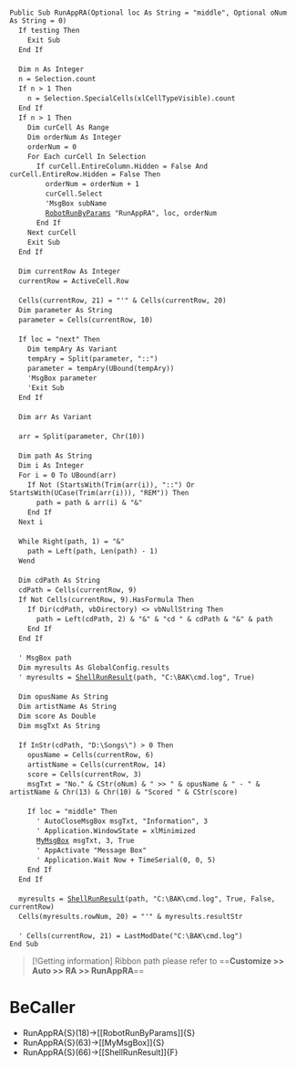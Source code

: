 &nbsp;  &nbsp;  &nbsp;  &nbsp;  
`Public Sub RunAppRA(Optional loc As String = "middle", Optional oNum As String = 0)`  
&nbsp;&nbsp;&nbsp;&nbsp;`If testing Then`  
&nbsp;&nbsp;&nbsp;&nbsp;&nbsp;&nbsp;&nbsp;&nbsp;`Exit Sub`  
&nbsp;&nbsp;&nbsp;&nbsp;`End If`  
&nbsp;  &nbsp;  &nbsp;  &nbsp;  
&nbsp;&nbsp;&nbsp;&nbsp;`Dim n As Integer`  
&nbsp;&nbsp;&nbsp;&nbsp;`n = Selection.count`  
&nbsp;&nbsp;&nbsp;&nbsp;`If n > 1 Then`  
&nbsp;&nbsp;&nbsp;&nbsp;&nbsp;&nbsp;&nbsp;&nbsp;`n = Selection.SpecialCells(xlCellTypeVisible).count`  
&nbsp;&nbsp;&nbsp;&nbsp;`End If`  
&nbsp;&nbsp;&nbsp;&nbsp;`If n > 1 Then`  
&nbsp;&nbsp;&nbsp;&nbsp;&nbsp;&nbsp;&nbsp;&nbsp;`Dim curCell As Range`  
&nbsp;&nbsp;&nbsp;&nbsp;&nbsp;&nbsp;&nbsp;&nbsp;`Dim orderNum As Integer`  
&nbsp;&nbsp;&nbsp;&nbsp;&nbsp;&nbsp;&nbsp;&nbsp;`orderNum = 0`  
&nbsp;&nbsp;&nbsp;&nbsp;&nbsp;&nbsp;&nbsp;&nbsp;`For Each curCell In Selection`  
&nbsp;&nbsp;&nbsp;&nbsp;&nbsp;&nbsp;&nbsp;&nbsp;&nbsp;&nbsp;&nbsp;&nbsp;`If curCell.EntireColumn.Hidden = False And curCell.EntireRow.Hidden = False Then`  
&nbsp;&nbsp;&nbsp;&nbsp;&nbsp;&nbsp;&nbsp;&nbsp;&nbsp;&nbsp;&nbsp;&nbsp;&nbsp;&nbsp;&nbsp;&nbsp;`orderNum = orderNum + 1`  
&nbsp;&nbsp;&nbsp;&nbsp;&nbsp;&nbsp;&nbsp;&nbsp;&nbsp;&nbsp;&nbsp;&nbsp;&nbsp;&nbsp;&nbsp;&nbsp;`curCell.Select`  
&nbsp;&nbsp;&nbsp;&nbsp;&nbsp;&nbsp;&nbsp;&nbsp;&nbsp;&nbsp;&nbsp;&nbsp;&nbsp;&nbsp;&nbsp;&nbsp;`'MsgBox subName`  
&nbsp;&nbsp;&nbsp;&nbsp;&nbsp;&nbsp;&nbsp;&nbsp;&nbsp;&nbsp;&nbsp;&nbsp;&nbsp;&nbsp;&nbsp;&nbsp;[`RobotRunByParams`](RobotRunByParams)` "RunAppRA", loc, orderNum`  
&nbsp;&nbsp;&nbsp;&nbsp;&nbsp;&nbsp;&nbsp;&nbsp;&nbsp;&nbsp;&nbsp;&nbsp;`End If`  
&nbsp;&nbsp;&nbsp;&nbsp;&nbsp;&nbsp;&nbsp;&nbsp;`Next curCell`  
&nbsp;&nbsp;&nbsp;&nbsp;&nbsp;&nbsp;&nbsp;&nbsp;`Exit Sub`  
&nbsp;&nbsp;&nbsp;&nbsp;`End If`  
&nbsp;  &nbsp;  &nbsp;  &nbsp;  
&nbsp;&nbsp;&nbsp;&nbsp;`Dim currentRow As Integer`  
&nbsp;&nbsp;&nbsp;&nbsp;`currentRow = ActiveCell.Row`  
&nbsp;  &nbsp;  &nbsp;  &nbsp;  
&nbsp;&nbsp;&nbsp;&nbsp;`Cells(currentRow, 21) = "'" & Cells(currentRow, 20)`  
&nbsp;&nbsp;&nbsp;&nbsp;`Dim parameter As String`  
&nbsp;&nbsp;&nbsp;&nbsp;`parameter = Cells(currentRow, 10)`  
&nbsp;  &nbsp;  &nbsp;  &nbsp;  
&nbsp;&nbsp;&nbsp;&nbsp;`If loc = "next" Then`  
&nbsp;&nbsp;&nbsp;&nbsp;&nbsp;&nbsp;&nbsp;&nbsp;`Dim tempAry As Variant`  
&nbsp;&nbsp;&nbsp;&nbsp;&nbsp;&nbsp;&nbsp;&nbsp;`tempAry = Split(parameter, "::")`  
&nbsp;&nbsp;&nbsp;&nbsp;&nbsp;&nbsp;&nbsp;&nbsp;`parameter = tempAry(UBound(tempAry))`  
&nbsp;&nbsp;&nbsp;&nbsp;&nbsp;&nbsp;&nbsp;&nbsp;`'MsgBox parameter`  
&nbsp;&nbsp;&nbsp;&nbsp;&nbsp;&nbsp;&nbsp;&nbsp;`'Exit Sub`  
&nbsp;&nbsp;&nbsp;&nbsp;`End If`  
&nbsp;  &nbsp;  &nbsp;  &nbsp;  
&nbsp;&nbsp;&nbsp;&nbsp;`Dim arr As Variant`  
&nbsp;  &nbsp;  &nbsp;  &nbsp;  
&nbsp;&nbsp;&nbsp;&nbsp;`arr = Split(parameter, Chr(10))`  
&nbsp;  &nbsp;  &nbsp;  &nbsp;  
&nbsp;&nbsp;&nbsp;&nbsp;`Dim path As String`  
&nbsp;&nbsp;&nbsp;&nbsp;`Dim i As Integer`  
&nbsp;&nbsp;&nbsp;&nbsp;`For i = 0 To UBound(arr)`  
&nbsp;&nbsp;&nbsp;&nbsp;&nbsp;&nbsp;&nbsp;&nbsp;`If Not (StartsWith(Trim(arr(i)), "::") Or StartsWith(UCase(Trim(arr(i))), "REM")) Then`  
&nbsp;&nbsp;&nbsp;&nbsp;&nbsp;&nbsp;&nbsp;&nbsp;&nbsp;&nbsp;&nbsp;&nbsp;`path = path & arr(i) & "&"`  
&nbsp;&nbsp;&nbsp;&nbsp;&nbsp;&nbsp;&nbsp;&nbsp;`End If`  
&nbsp;&nbsp;&nbsp;&nbsp;`Next i`  
&nbsp;  &nbsp;  &nbsp;  &nbsp;  
&nbsp;&nbsp;&nbsp;&nbsp;`While Right(path, 1) = "&"`  
&nbsp;&nbsp;&nbsp;&nbsp;&nbsp;&nbsp;&nbsp;&nbsp;`path = Left(path, Len(path) - 1)`  
&nbsp;&nbsp;&nbsp;&nbsp;`Wend`  
&nbsp;  &nbsp;  &nbsp;  &nbsp;  
&nbsp;&nbsp;&nbsp;&nbsp;`Dim cdPath As String`  
&nbsp;&nbsp;&nbsp;&nbsp;`cdPath = Cells(currentRow, 9)`  
&nbsp;&nbsp;&nbsp;&nbsp;`If Not Cells(currentRow, 9).HasFormula Then`  
&nbsp;&nbsp;&nbsp;&nbsp;&nbsp;&nbsp;&nbsp;&nbsp;`If Dir(cdPath, vbDirectory) <> vbNullString Then`  
&nbsp;&nbsp;&nbsp;&nbsp;&nbsp;&nbsp;&nbsp;&nbsp;&nbsp;&nbsp;&nbsp;&nbsp;`path = Left(cdPath, 2) & "&" & "cd " & cdPath & "&" & path`  
&nbsp;&nbsp;&nbsp;&nbsp;&nbsp;&nbsp;&nbsp;&nbsp;`End If`  
&nbsp;&nbsp;&nbsp;&nbsp;`End If`  
&nbsp;  &nbsp;  &nbsp;  &nbsp;  
&nbsp;&nbsp;&nbsp;&nbsp;`' MsgBox path`  
&nbsp;&nbsp;&nbsp;&nbsp;`Dim myresults As GlobalConfig.results`  
&nbsp;&nbsp;&nbsp;&nbsp;`' myresults = `[`ShellRunResult`](ShellRunResult)`(path, "C:\BAK\cmd.log", True)`  
&nbsp;  &nbsp;  &nbsp;  &nbsp;  
&nbsp;&nbsp;&nbsp;&nbsp;`Dim opusName As String`  
&nbsp;&nbsp;&nbsp;&nbsp;`Dim artistName As String`  
&nbsp;&nbsp;&nbsp;&nbsp;`Dim score As Double`  
&nbsp;&nbsp;&nbsp;&nbsp;`Dim msgTxt As String`  
&nbsp;  &nbsp;  &nbsp;  &nbsp;  
&nbsp;&nbsp;&nbsp;&nbsp;`If InStr(cdPath, "D:\Songs\") > 0 Then`  
&nbsp;&nbsp;&nbsp;&nbsp;&nbsp;&nbsp;&nbsp;&nbsp;`opusName = Cells(currentRow, 6)`  
&nbsp;&nbsp;&nbsp;&nbsp;&nbsp;&nbsp;&nbsp;&nbsp;`artistName = Cells(currentRow, 14)`  
&nbsp;&nbsp;&nbsp;&nbsp;&nbsp;&nbsp;&nbsp;&nbsp;`score = Cells(currentRow, 3)`  
&nbsp;&nbsp;&nbsp;&nbsp;&nbsp;&nbsp;&nbsp;&nbsp;`msgTxt = "No." & CStr(oNum) & " >> " & opusName & " - " & artistName & Chr(13) & Chr(10) & "Scored " & CStr(score)`  
&nbsp;  &nbsp;  &nbsp;  &nbsp;  
&nbsp;&nbsp;&nbsp;&nbsp;&nbsp;&nbsp;&nbsp;&nbsp;`If loc = "middle" Then`  
&nbsp;&nbsp;&nbsp;&nbsp;&nbsp;&nbsp;&nbsp;&nbsp;&nbsp;&nbsp;&nbsp;&nbsp;`' AutoCloseMsgBox msgTxt, "Information", 3`  
&nbsp;&nbsp;&nbsp;&nbsp;&nbsp;&nbsp;&nbsp;&nbsp;&nbsp;&nbsp;&nbsp;&nbsp;`' Application.WindowState = xlMinimized`  
&nbsp;&nbsp;&nbsp;&nbsp;&nbsp;&nbsp;&nbsp;&nbsp;&nbsp;&nbsp;&nbsp;&nbsp;[`MyMsgBox`](MyMsgBox)` msgTxt, 3, True`  
&nbsp;&nbsp;&nbsp;&nbsp;&nbsp;&nbsp;&nbsp;&nbsp;&nbsp;&nbsp;&nbsp;&nbsp;`' AppActivate "Message Box"`  
&nbsp;&nbsp;&nbsp;&nbsp;&nbsp;&nbsp;&nbsp;&nbsp;&nbsp;&nbsp;&nbsp;&nbsp;`' Application.Wait Now + TimeSerial(0, 0, 5)`  
&nbsp;&nbsp;&nbsp;&nbsp;&nbsp;&nbsp;&nbsp;&nbsp;`End If`  
&nbsp;&nbsp;&nbsp;&nbsp;`End If`  
&nbsp;  &nbsp;  &nbsp;  &nbsp;  
&nbsp;&nbsp;&nbsp;&nbsp;`myresults = `[`ShellRunResult`](ShellRunResult)`(path, "C:\BAK\cmd.log", True, False, currentRow)`  
&nbsp;&nbsp;&nbsp;&nbsp;`Cells(myresults.rowNum, 20) = "'" & myresults.resultStr`  
&nbsp;  &nbsp;  &nbsp;  &nbsp;  
&nbsp;&nbsp;&nbsp;&nbsp;`' Cells(currentRow, 21) = LastModDate("C:\BAK\cmd.log")`  
`End Sub`  


> [!Getting information]
> Ribbon path please refer to ==**Customize >> Auto >> RA >> RunAppRA**==


# BeCaller
- RunAppRA{S}(18)->[[RobotRunByParams]]{S}
- RunAppRA{S}(63)->[[MyMsgBox]]{S}
- RunAppRA{S}(66)->[[ShellRunResult]]{F}

